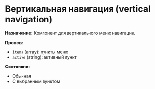 # Вертикальная навигация (vertical navigation)

**Назначение:**
Компонент для вертикального меню навигации.

**Пропсы:**
- `items` (array): пункты меню
- `active` (string): активный пункт

**Состояния:**
- Обычная
- С выбранным пунктом 